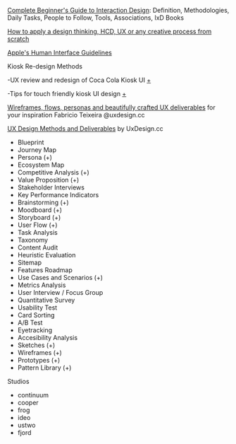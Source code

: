 [Complete Beginner's Guide to Interaction Design](https://www.uxbooth.com/articles/complete-beginners-guide-to-interaction-design/): Definition, Methodologies, Daily Tasks, People to Follow, Tools, Associations, IxD Books

[How to apply a design thinking, HCD, UX or any creative process from scratch](https://medium.com/digital-experience-design/how-to-apply-a-design-thinking-hcd-ux-or-any-creative-process-from-scratch-b8786efbf812)

[Apple's Human Interface Guidelines](https://developer.apple.com/design/human-interface-guidelines/ios/overview/themes/)


Kiosk Re-design Methods

-UX review and redesign of Coca Cola Kiosk UI [+](https://medium.theuxblog.com/ux-review-and-redesign-of-the-cocacola-freestyle-kiosk-interface-f77fc087c09)

-Tips for touch friendly kiosk UI design [+](https://blog.kiosksimple.com/2014/09/11/7-tips-for-touch-friendly-kiosk-user-interface-design/)

[Wireframes, flows, personas and beautifully crafted UX deliverables](https://uxdesign.cc/wireframes-flows-personas-and-beautifully-crafted-ux-deliverables-for-your-inspiration-bb7a8d99af62) for your inspiration Fabricio Teixeira @uxdesign.cc

[UX Design Methods and Deliverables](https://uxdesign.cc/ux-design-methods-deliverables-657f54ce3c7d) by UxDesign.cc 

- Blueprint
- Journey Map
- Persona (+)
- Ecosystem Map
- Competitive Analysis (+)
- Value Proposition (+)
- Stakeholder Interviews
- Key Performance Indicators
- Brainstorming (+)
- Moodboard (+)
- Storyboard (+)
- User Flow (+)
- Task Analysis
- Taxonomy
- Content Audit
- Heuristic Evaluation
- Sitemap
- Features Roadmap
- Use Cases and Scenarios (+)
- Metrics Analysis
- User Interview / Focus Group
- Quantitative Survey
- Usability Test
- Card Sorting
- A/B Test
- Eyetracking
- Accesibility Analysis
- Sketches (+)
- Wireframes (+)
- Prototypes (+)
- Pattern Library (+)

Studios
- continuum
- cooper
- frog
- ideo
- ustwo
- fjord
